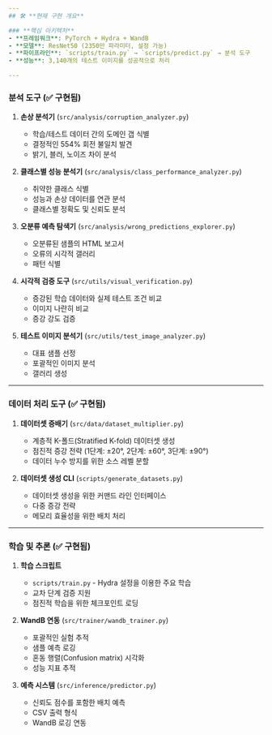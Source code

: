 ```yaml
---
## 🛠️ **현재 구현 개요**

### **핵심 아키텍처**
- **프레임워크**: PyTorch + Hydra + WandB
- **모델**: ResNet50 (2350만 파라미터, 설정 가능)
- **파이프라인**: `scripts/train.py` → `scripts/predict.py` → 분석 도구
- **성능**: 3,140개의 테스트 이미지를 성공적으로 처리

---
```

### **분석 도구 (✅ 구현됨)**

1.  **손상 분석기** (`src/analysis/corruption_analyzer.py`)
    - 학습/테스트 데이터 간의 도메인 갭 식별
    - 결정적인 554% 회전 불일치 발견
    - 밝기, 블러, 노이즈 차이 분석

2.  **클래스별 성능 분석기** (`src/analysis/class_performance_analyzer.py`)
    - 취약한 클래스 식별
    - 성능과 손상 데이터를 연관 분석
    - 클래스별 정확도 및 신뢰도 분석

3.  **오분류 예측 탐색기** (`src/analysis/wrong_predictions_explorer.py`)
    - 오분류된 샘플의 HTML 보고서
    - 오류의 시각적 갤러리
    - 패턴 식별

4.  **시각적 검증 도구** (`src/utils/visual_verification.py`)
    - 증강된 학습 데이터와 실제 테스트 조건 비교
    - 이미지 나란히 비교
    - 증강 강도 검증

5.  **테스트 이미지 분석기** (`src/utils/test_image_analyzer.py`)
    - 대표 샘플 선정
    - 포괄적인 이미지 분석
    - 갤러리 생성

---
### **데이터 처리 도구 (✅ 구현됨)**

1.  **데이터셋 증배기** (`src/data/dataset_multiplier.py`)
    - 계층적 K-폴드(Stratified K-fold) 데이터셋 생성
    - 점진적 증강 전략 (1단계: ±20°, 2단계: ±60°, 3단계: ±90°)
    - 데이터 누수 방지를 위한 소스 레벨 분할

2.  **데이터셋 생성 CLI** (`scripts/generate_datasets.py`)
    - 데이터셋 생성을 위한 커맨드 라인 인터페이스
    - 다중 증강 전략
    - 메모리 효율성을 위한 배치 처리

---
### **학습 및 추론 (✅ 구현됨)**

1.  **학습 스크립트**
    - `scripts/train.py` - Hydra 설정을 이용한 주요 학습
    - 교차 단계 검증 지원
    - 점진적 학습을 위한 체크포인트 로딩

2.  **WandB 연동** (`src/trainer/wandb_trainer.py`)
    - 포괄적인 실험 추적
    - 샘플 예측 로깅
    - 혼동 행렬(Confusion matrix) 시각화
    - 성능 지표 추적

3.  **예측 시스템** (`src/inference/predictor.py`)
    - 신뢰도 점수를 포함한 배치 예측
    - CSV 출력 형식
    - WandB 로깅 연동